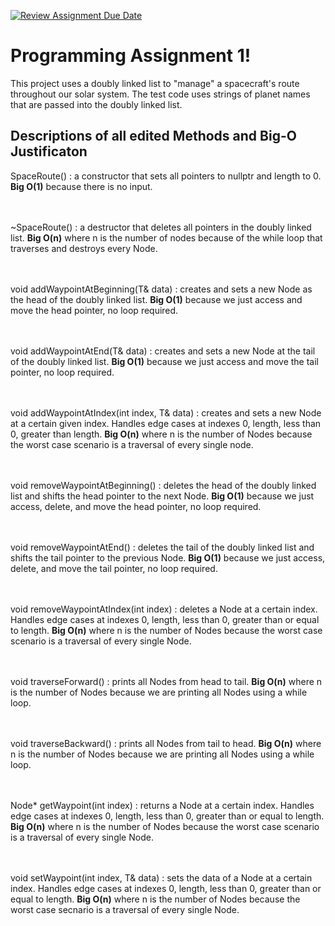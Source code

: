 [![Review Assignment Due Date](https://classroom.github.com/assets/deadline-readme-button-22041afd0340ce965d47ae6ef1cefeee28c7c493a6346c4f15d667ab976d596c.svg)](https://classroom.github.com/a/j-DzvjBA)
<h1>Programming Assignment 1!<br></h1>
<p>This project uses a doubly linked list to "manage" a spacecraft's route throughout our solar system. The test code uses strings of planet names that are passed into the doubly linked list.<br></p>

<h2>Descriptions of all edited Methods and Big-O Justificaton<br></h2>
<p>SpaceRoute() :  a constructor that sets all pointers to nullptr and length to 0. <b>Big O(1)</b> because there is no input.

<br><br>~SpaceRoute() : a destructor that deletes all pointers in the doubly linked list. <b>Big O(n)</b> where n is the number of nodes because of the while loop that traverses and destroys every Node.

<br><br>void addWaypointAtBeginning(T& data) : creates and sets a new Node as the head of the doubly linked list. <b>Big O(1)</b> because we just access and move the head pointer, no loop required.

<br><br>void addWaypointAtEnd(T& data) : creates and sets a new Node at the tail of the doubly linked list. <b>Big O(1)</b> because we just access and move the tail pointer, no loop required.

<br><br>void addWaypointAtIndex(int index, T& data) : creates and sets a new Node at a certain given index. Handles edge cases at indexes 0, length, less than 0, greater than length. <b>Big O(n)</b> where n is the number of Nodes because the worst case scenario is a traversal of every single node.

<br><br>void removeWaypointAtBeginning() : deletes the head of the doubly linked list and shifts the head pointer to the next Node. <b>Big O(1)</b> because we just access, delete, and move the head pointer, no loop required.

<br><br>void removeWaypointAtEnd() : deletes the tail of the doubly linked list and shifts the tail pointer to the previous Node. <b>Big O(1)</b> because we just access, delete, and move the tail pointer, no loop required.

<br><br>void removeWaypointAtIndex(int index) : deletes a Node at a certain index. Handles edge cases at indexes 0, length, less than 0, greater than or equal to length. <b>Big O(n)</b> where n is the number of Nodes because the worst case scenario is a traversal of every single Node.

<br><br>void traverseForward() : prints all Nodes from head to tail. <b>Big O(n)</b> where n is the number of Nodes because we are printing all Nodes using a while loop.

<br><br>void traverseBackward() : prints all Nodes from tail to head. <b>Big O(n)</b> where n is the number of Nodes because we are printing all Nodes using a while loop.

<br><br>Node<T>* getWaypoint(int index) : returns a Node at a certain index. Handles edge cases at indexes 0, length, less than 0, greater than or equal to length. <b> Big O(n)</b> where n is the number of Nodes because the worst case scenario is a traversal of every single Node.

<br><br>void setWaypoint(int index, T& data) : sets the data of a Node at a certain index. Handles edge cases at indexes 0, length, less than 0, greater than or equal to length. <b>Big O(n)</b> where n is the number of Nodes because the worst case secnario is a traversal of every single Node.

</p>
